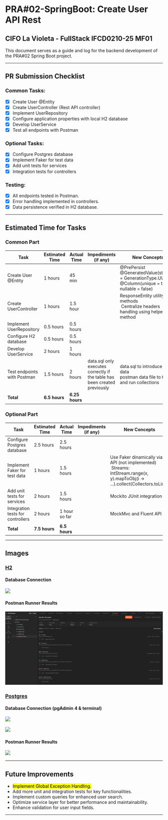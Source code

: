 # PRA#02-SpringBoot: Create User API Rest

## CIFO La Violeta - FullStack IFCD0210-25 MF01

This document serves as a guide and log for the backend development of the PRA#02 Spring Boot project.

---

## PR Submission Checklist

### **Common Tasks:**

- [x] Create User @Entity
- [x] Create UserController (Rest API controller)
- [x] Implement UserRepository
- [x] Configure application properties with local H2 database
- [x] Develop UserService
- [x] Test all endpoints with Postman

### Optional Tasks:

- [x] Configure Postgres database
- [x] Implement Faker for test data
- [x] Add unit tests for services
- [x] Integration tests for controllers

### **Testing**:

- [x] All endpoints tested in Postman.
- [x] Error handling implemented in controllers.
- [x] Data persistence verified in H2 database.

---

## Estimated Time for Tasks

### Common Part

| Task                        | Estimated Time | Actual Time    | Impediments (if any)                                                      | New Concepts                                                                                                 |
| --------------------------- | -------------- | -------------- | ------------------------------------------------------------------------- | ------------------------------------------------------------------------------------------------------------ |
| Create User @Entity         | 1 hours        | 45 min         |                                                                           | @PrePersist<br/>@GeneratedValue(strategy = GenerationType.UUID)<br/>@Column(unique = true, nullable = false) |
| Create UserController       | 1 hours        | 1.5 hour       |                                                                           | ResponseEntity utility methods <br/> Centralize headers handling using helper method                         |
| Implement UserRepository    | 0.5 hours      | 0.5 hours      |                                                                           |                                                                                                              |
| Configure H2 database       | 0.5 hours      | 0.5 hours      |                                                                           |                                                                                                              |
| Develop UserService         | 2 hours        | 1 hours        |                                                                           |                                                                                                              |
| Test endpoints with Postman | 1.5 hours      | 2 hours        | data.sql only executes correctly if the table has been created previously | data.sql to introduce mock data <br/>postman data file to test and run collections                           |
| **Total**                   | **6.5 hours**  | **6.25 hours** |                                                                           |                                                                                                              |

### Optional Part

| Task                              | Estimated Time | Actual Time   | Impediments (if any) | New Concepts                                                                                                                        |
| --------------------------------- | -------------- | ------------- | -------------------- | ----------------------------------------------------------------------------------------------------------------------------------- |
| Configure Postgres database       | 2.5 hours      | 2.5 hours     |                      |                                                                                                                                     |
| Implement Faker for test data     | 1 hours        | 1.5 hours     |                      | Use Faker dinamically via API (not implemented) <br/> Streams: IntStream.range(x, y).mapToObj(i -> ...).collect(Collectors.toList() |
| Add unit tests for services       | 2 hours        | 1.5 hours     |                      | Mockito JUnit integration                                                                                                           |
| Integration tests for controllers | 2 hours        | 1 hour so far |                      | MockMvc and Fluent API                                                                                                              |
| **Total**                         | **7.5 hours**  | **6.5 hours** |                      |                                                                                                                                     |

---

## Images

### <u>H2</u>

#### Database Connection

![](/home/emma/MyProjects/DAW/web/pronunciationApp/PRA/PRA02-H2.png)

#### Postman Runner Results

![](./PRA/PRA02-PostmanRunner.png)

### <u>Postgres</u>

#### Database Connection (pgAdmin 4 & terminal)

![](/home/emma/MyProjects/DAW/web/pronunciationApp/PRA/PRA02-pgAdmin4.png)

![](/home/emma/.config/marktext/images/2025-02-06-16-29-38-PRA02-PostgresTerminal.png)

#### Postman Runner Results

![](/home/emma/MyProjects/DAW/web/pronunciationApp/PRA/PRA02-PostmanRunner-Postgres.png)

---

## Future Improvements

- <mark>Implement Global Exception Handling.</mark>
- Add more unit and integration tests for key functionalities.
- Implement custom queries for enhanced user search.
- Optimize service layer for better performance and maintainability.
- Enhance validation for user input fields.

---
